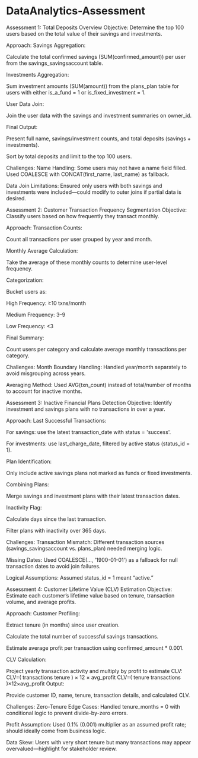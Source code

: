 # DataAnalytics-Assessment
 Assessment 1: Total Deposits Overview
Objective:
Determine the top 100 users based on the total value of their savings and investments.

Approach:
Savings Aggregation:

Calculate the total confirmed savings (SUM(confirmed_amount)) per user from the savings_savingsaccount table.

Investments Aggregation:

Sum investment amounts (SUM(amount)) from the plans_plan table for users with either is_a_fund = 1 or is_fixed_investment = 1.

User Data Join:

Join the user data with the savings and investment summaries on owner_id.

Final Output:

Present full name, savings/investment counts, and total deposits (savings + investments).

Sort by total deposits and limit to the top 100 users.

Challenges:
Name Handling: Some users may not have a name field filled. Used COALESCE with CONCAT(first_name, last_name) as fallback.

Data Join Limitations: Ensured only users with both savings and investments were included—could modify to outer joins if partial data is desired.

 Assessment 2: Customer Transaction Frequency Segmentation
Objective:
Classify users based on how frequently they transact monthly.

Approach:
Transaction Counts:

Count all transactions per user grouped by year and month.

Monthly Average Calculation:

Take the average of these monthly counts to determine user-level frequency.

Categorization:

Bucket users as:

High Frequency: ≥10 txns/month

Medium Frequency: 3–9

Low Frequency: <3

Final Summary:

Count users per category and calculate average monthly transactions per category.

Challenges:
Month Boundary Handling: Handled year/month separately to avoid misgrouping across years.

Averaging Method: Used AVG(txn_count) instead of total/number of months to account for inactive months.

 Assessment 3: Inactive Financial Plans Detection
Objective:
Identify investment and savings plans with no transactions in over a year.

Approach:
Last Successful Transactions:

For savings: use the latest transaction_date with status = 'success'.

For investments: use last_charge_date, filtered by active status (status_id = 1).

Plan Identification:

Only include active savings plans not marked as funds or fixed investments.

Combining Plans:

Merge savings and investment plans with their latest transaction dates.

Inactivity Flag:

Calculate days since the last transaction.

Filter plans with inactivity over 365 days.

Challenges:
Transaction Mismatch: Different transaction sources (savings_savingsaccount vs. plans_plan) needed merging logic.

Missing Dates: Used COALESCE(..., '1900-01-01') as a fallback for null transaction dates to avoid join failures.

Logical Assumptions: Assumed status_id = 1 meant “active.”

 Assessment 4: Customer Lifetime Value (CLV) Estimation
Objective:
Estimate each customer’s lifetime value based on tenure, transaction volume, and average profits.

Approach:
Customer Profiling:

Extract tenure (in months) since user creation.

Calculate the total number of successful savings transactions.

Estimate average profit per transaction using confirmed_amount * 0.001.

CLV Calculation:

Project yearly transaction activity and multiply by profit to estimate CLV:
CLV=(
transactions
tenure
)
×
12
×
avg_profit
CLV=( 
tenure
transactions
​
 )×12×avg_profit
Output:

Provide customer ID, name, tenure, transaction details, and calculated CLV.

Challenges:
Zero-Tenure Edge Cases: Handled tenure_months = 0 with conditional logic to prevent divide-by-zero errors.

Profit Assumption: Used 0.1% (0.001) multiplier as an assumed profit rate; should ideally come from business logic.

Data Skew: Users with very short tenure but many transactions may appear overvalued—highlight for stakeholder review.






